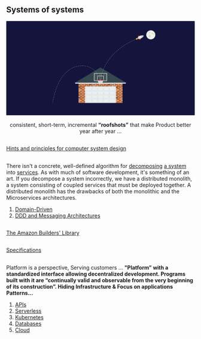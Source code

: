 ## Systems of systems

![](../images/roofshots.png)
<p align="center">consistent, short-term, incremental <b>“roofshots”</b> that make Product better year after year ... </p> 

##

[Hints and principles for computer system design](https://www.microsoft.com/en-us/research/uploads/prod/2019/09/Hints-137-short.pdf)

##

There isn't a concrete, well-defined algorithm for [decomposing](https://blog.acolyer.org/2016/09/05/on-the-criteria-to-be-used-in-decomposing-systems-into-modules/) [a system](https://queue.acm.org/detail.cfm?id=3395214) into [services](Modeling.md). As with much of software development, it's something of an art. If you decompose a system incorrectly, we have a distributed monolith, a system consisting of coupled services that must be deployed together. A distributed monolith has the drawbacks of both the monolithic and the Microservices architectures.

1. [Domain-Driven](https://www.dddheuristics.com/)
2. [DDD and Messaging Architectures](https://verraes.net/2019/05/ddd-msg-arch/)

##

[The Amazon Builders' Library](https://aws.amazon.com/builders-library/)

##

[Specifications](../System/Specs.md)

##

Platform is a perspective, Serving customers ... **"Platform” with a standardized interface allowing decentralized development. Programs built with it are “continually valid and observable from the very beginning of its construction”. Hiding Infrastructure & Focus on applications Patterns...** 

1. [APIs](../System/API.md)
1. [Serverless](../System/Serverless.md)
2. [Kubernetes](../System/Kubernetes.md)
3. [Databases](../System/Databases.md)
4. [Cloud](../System/Cloud.md)
